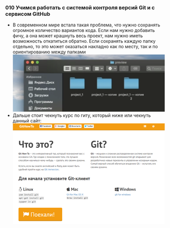 ### **010 Учимся работать с системой контроля версий Git и с сервисом GitHub**

- В современном мире встала такая проблема, что нужно сохранять огромное количество вариантов кода. Если нам нужно добавить фичу, а она может крашнуть весь проект, нам нужно иметь возможность откатиться обратно. Если сохранять каждую папку отдельно, то это может оказаться накладно как по месту, так и по ориентированию между папками
![](../_png/Pasted%20image%2020220908194616.png)
- Дальше стоит чекнуть курс по гиту, который ниже или чекнуть данный сайт:
![](../_png/Pasted%20image%2020220908194622.png)